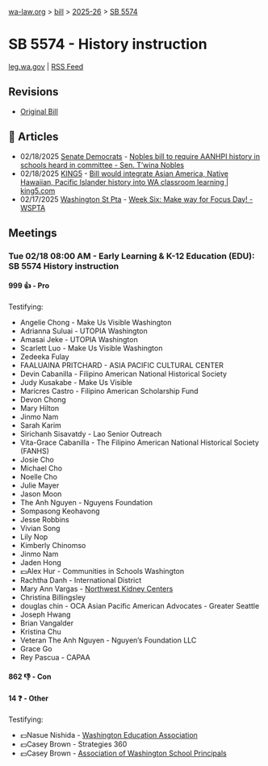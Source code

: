 [wa-law.org](/) > [bill](/bill/) > [2025-26](/bill/2025-26/) > [SB 5574](/bill/2025-26/sb/5574/)

# SB 5574 - History instruction
[leg.wa.gov](https://app.leg.wa.gov/billsummary?BillNumber=5574&Year=2025&Initiative=false) | [RSS Feed](./rss.xml)

## Revisions
* [Original Bill](1/)

## 📰 Articles
* 02/18/2025 [Senate Democrats](/org/senate_democrats/) - [Nobles bill to require AANHPI history in schools heard in committee - Sen. T’wina Nobles](https://senatedemocrats.wa.gov/nobles/2025/02/18/nobles-bill-to-require-aanhpi-history-in-schools-heard-in-committee/#:~:text=Senate%20Bill%205574)
* 02/18/2025 [KING5](/org/king5/) - [Bill would integrate Asian America, Native Hawaiian, Pacific Islander history into WA classroom learning | king5.com](https://www.king5.com/article/news/politics/state-politics/asian-american-native-hawaiian-pacific-islander-history-washington-state/281-96e76840-9873-44b1-bb5c-70d22f258bce#:~:text=Senate%20Bill%205574)
* 02/17/2025 [Washington St Pta](/org/washington_st_pta/) - [Week Six: Make way for Focus Day! - WSPTA](https://www.wastatepta.org/week-six-make-way-for-focus-day/#:~:text=SB%205574)

## Meetings
### Tue 02/18 08:00 AM - Early Learning & K-12 Education (EDU): SB 5574 History instruction
#### 999 👍 - Pro
Testifying:
* Angelie Chong - Make Us Visible Washington
* Adrianna Suluai - UTOPIA Washington
* Amasai Jeke - UTOPIA Washington
* Scarlett Luo - Make Us Visible Washington
* Zedeeka Fulay
* FAALUAINA PRITCHARD - ASIA PACIFIC CULTURAL CENTER
* Devin Cabanilla - Filipino American National Historical Society
* Judy Kusakabe - Make Us Visible
* Maricres Castro - Filipino American Scholarship Fund
* Devon Chong
* Mary Hilton
* Jinmo Nam
* Sarah Karim
* Sirichanh Sisavatdy - Lao Senior Outreach
* Vita-Grace Cabanilla - The Filipino American National Historical Society (FANHS)
* Josie Cho
* Michael Cho
* Noelle Cho
* Julie Mayer
* Jason Moon
* The Anh Nguyen - Nguyens Foundation
* Sompasong Keohavong
* Jesse Robbins
* Vivian Song
* Lily Nop
* Kimberly Chinomso
* Jinmo Nam
* Jaden Hong
* 💵Alex Hur - Communities in Schools Washington
* Rachtha Danh - International District
* Mary Ann Vargas - [Northwest Kidney Centers](/org/northwest_kidney_centers/)
* Christina Billingsley
* douglas chin - OCA Asian Pacific American Advocates - Greater Seattle
* Joseph Hwang
* Brian Vangalder
* Kristina Chu
* Veteran The Anh Nguyen - Nguyen’s Foundation LLC
* Grace Go
* Rey Pascua - CAPAA

#### 862 👎 - Con

#### 14 ❓ - Other
Testifying:
* 💵Nasue Nishida - [Washington Education Association](/org/washington_education_association/)
* 💵Casey Brown - Strategies 360
* 💵Casey Brown - [Association of Washington School Principals](/org/association_of_washington_school_principals/)
